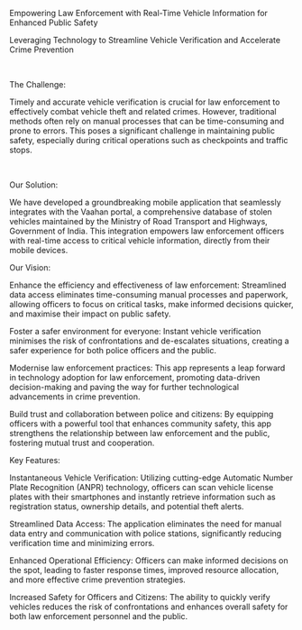 Empowering Law Enforcement with Real-Time Vehicle Information for Enhanced Public Safety

Leveraging Technology to Streamline Vehicle Verification and Accelerate Crime Prevention

​

The Challenge:

Timely and accurate vehicle verification is crucial for law enforcement to effectively combat vehicle theft and related crimes. However, traditional methods often rely on manual processes that can be time-consuming and prone to errors. This poses a significant challenge in maintaining public safety, especially during critical operations such as checkpoints and traffic stops.

​

Our Solution:

We have developed a groundbreaking mobile application that seamlessly integrates with the Vaahan portal, a comprehensive database of stolen vehicles maintained by the Ministry of Road Transport and Highways, Government of India. This integration empowers law enforcement officers with real-time access to critical vehicle information, directly from their mobile devices.




Our Vision:


Enhance the efficiency and effectiveness of law enforcement: Streamlined data access eliminates time-consuming manual processes and paperwork, allowing officers to focus on critical tasks, make informed decisions quicker, and maximise their impact on public safety.

Foster a safer environment for everyone: Instant vehicle verification minimises the risk of confrontations and de-escalates situations, creating a safer experience for both police officers and the public.

Modernise law enforcement practices: This app represents a leap forward in technology adoption for law enforcement, promoting data-driven decision-making and paving the way for further technological advancements in crime prevention.

Build trust and collaboration between police and citizens: By equipping officers with a powerful tool that enhances community safety, this app strengthens the relationship between law enforcement and the public, fostering mutual trust and cooperation.






Key Features:

Instantaneous Vehicle Verification: Utilizing cutting-edge Automatic Number Plate Recognition (ANPR) technology, officers can scan vehicle license plates with their smartphones and instantly retrieve information such as registration status, ownership details, and potential theft alerts.

Streamlined Data Access: The application eliminates the need for manual data entry and communication with police stations, significantly reducing verification time and minimizing errors.

Enhanced Operational Efficiency: Officers can make informed decisions on the spot, leading to faster response times, improved resource allocation, and more effective crime prevention strategies.

Increased Safety for Officers and Citizens: The ability to quickly verify vehicles reduces the risk of confrontations and enhances overall safety for both law enforcement personnel and the public.
